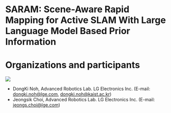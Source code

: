 # SARAM: Scene-Aware Rapid Mapping for Active SLAM With Large Language Model Based Prior Information


# Organizations and participants
 ![](https://www.lge.co.kr/lgekor/asset/company/images/about/ci_img03.jpg)
 
* DongKi Noh, Advanced Robotics Lab. LG Electronics Inc. (E-mail: dongki.noh@lge.com, dongki.noh@kaist.ac.kr)
* Jeongsik Choi, Advanced Robotics Lab. LG Electronics Inc. (E-mail: jeongs.choi@lge.com)
